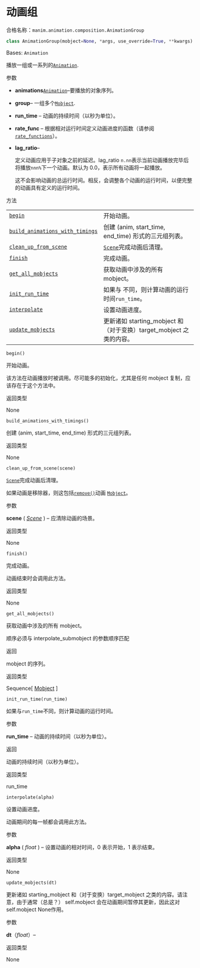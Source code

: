 # 动画组

合格名称：`manim.animation.composition.AnimationGroup`

```py
class AnimationGroup(mobject=None, *args, use_override=True, **kwargs)
```

Bases: `Animation`

播放一组或一系列的[`Animation`]().

参数

- **animations**[`Animation`]()–要播放的对象序列。
- **group**– 一组多个[`Mobject`]().
- **run_time** – 动画的持续时间（以秒为单位）。
- **rate_func** – 根据相对运行时间定义动画进度的函数（请参阅[`rate_functions`]()）。
- **lag_ratio**–

  定义动画应用于子对象之前的延迟。lag_ratio `n.nn`表示当前动画播放完毕后将播放`nnn%`下一个动画。默认为 0.0，表示所有动画将一起播放。

  这不会影响动画的总运行时间。相反，会调整各个动画的运行时间，以便完整的动画具有定义的运行时间。

方法

|||
|-|-|
[`begin`]()|开始动画。
[`build_animations_with_timings`]()|创建 (anim, start_time, end_time) 形式的三元组列表。
[`clean_up_from_scene`]()|[`Scene`]()完成动画后清理。
[`finish`]()|完成动画。
[`get_all_mobjects`]()|获取动画中涉及的所有 mobject。
[`init_run_time`]()|如果与 不同，则计算动画的运行时间`run_time`。
[`interpolate`]()|设置动画进度。
[`update_mobjects`]()|更新诸如 starting_mobject 和（对于变换）target_mobject 之类的内容。



`begin()`

开始动画。

该方法在动画播放时被调用。尽可能多的初始化，尤其是任何 mobject 复制，应该存在于这个方法中。

返回类型

None


`build_animations_with_timings()`

创建 (anim, start_time, end_time) 形式的三元组列表。

返回类型

None


`clean_up_from_scene(scene)`

[`Scene`]()完成动画后清理。

如果动画是移除器，则这包括[`remove()`]()动画 [`Mobject`]()。

参数

**scene** ( [_Scene_]() ) – 应清除动画的场景。

返回类型

None


`finish()`

完成动画。

动画结束时会调用此方法。

返回类型

None


`get_all_mobjects()`

获取动画中涉及的所有 mobject。

顺序必须与 interpolate_submobject 的参数顺序匹配

返回

mobject 的序列。

返回类型

Sequence\[ [Mobject]() \]


`init_run_time(run_time)`

如果与`run_time`不同，则计算动画的运行时间。

参数

**run_time** – 动画的持续时间（以秒为单位）。

返回

动画的持续时间（以秒为单位）。

返回类型

run_time


`interpolate(alpha)`

设置动画进度。

动画期间的每一帧都会调用此方法。

参数

**alpha** ( _float_ ) – 设置动画的相对时间，0 表示开始，1 表示结束。

返回类型

None


`update_mobjects(dt)`

更新诸如 starting_mobject 和（对于变换）target_mobject 之类的内容。请注意，由于通常（总是？） self.mobject 会在动画期间暂停其更新，因此这对 self.mobject None作用。

参数

**dt**（_float_）–

返回类型

None
